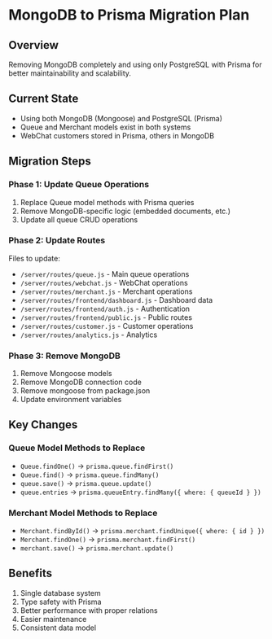 # MongoDB to Prisma Migration Plan

## Overview
Removing MongoDB completely and using only PostgreSQL with Prisma for better maintainability and scalability.

## Current State
- Using both MongoDB (Mongoose) and PostgreSQL (Prisma)
- Queue and Merchant models exist in both systems
- WebChat customers stored in Prisma, others in MongoDB

## Migration Steps

### Phase 1: Update Queue Operations
1. Replace Queue model methods with Prisma queries
2. Remove MongoDB-specific logic (embedded documents, etc.)
3. Update all queue CRUD operations

### Phase 2: Update Routes
Files to update:
- `/server/routes/queue.js` - Main queue operations
- `/server/routes/webchat.js` - WebChat operations
- `/server/routes/merchant.js` - Merchant operations
- `/server/routes/frontend/dashboard.js` - Dashboard data
- `/server/routes/frontend/auth.js` - Authentication
- `/server/routes/frontend/public.js` - Public routes
- `/server/routes/customer.js` - Customer operations
- `/server/routes/analytics.js` - Analytics

### Phase 3: Remove MongoDB
1. Remove Mongoose models
2. Remove MongoDB connection code
3. Remove mongoose from package.json
4. Update environment variables

## Key Changes

### Queue Model Methods to Replace
- `Queue.findOne()` → `prisma.queue.findFirst()`
- `Queue.find()` → `prisma.queue.findMany()`
- `queue.save()` → `prisma.queue.update()`
- `queue.entries` → `prisma.queueEntry.findMany({ where: { queueId } })`

### Merchant Model Methods to Replace
- `Merchant.findById()` → `prisma.merchant.findUnique({ where: { id } })`
- `Merchant.findOne()` → `prisma.merchant.findFirst()`
- `merchant.save()` → `prisma.merchant.update()`

## Benefits
1. Single database system
2. Type safety with Prisma
3. Better performance with proper relations
4. Easier maintenance
5. Consistent data model